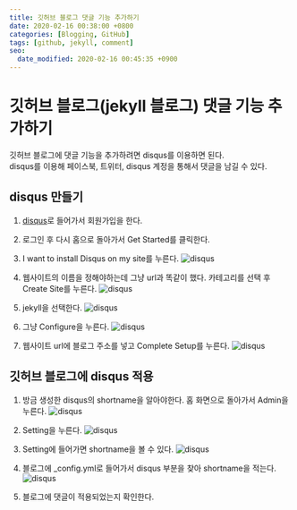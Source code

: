 ```yaml
---
title: 깃허브 블로그 댓글 기능 추가하기
date: 2020-02-16 00:38:00 +0800
categories: [Blogging, GitHub]
tags: [github, jekyll, comment]
seo:
  date_modified: 2020-02-16 00:45:35 +0900
---
```


# 깃허브 블로그(jekyll 블로그) 댓글 기능 추가하기  
깃허브 블로그에 댓글 기능을 추가하려면 disqus를 이용하면 된다.  
disqus를 이용해 페이스북, 트위터, disqus 계정을 통해서 댓글을 남길 수 있다.


## disqus 만들기
1. [disqus](https://disqus.com/)로 들어가서 회원가입을 한다.  


2. 로그인 후 다시 홈으로 돌아가서 Get Started를 클릭한다.   
   

3. I want to install Disqus on my site를 누른다.  ![disqus](/assets/img/postImg/d1.JPG )  


4. 웹사이트의 이름을 정해야하는데 그냥 url과 똑같이 했다.  카테고리를 선택 후 Create Site를 누른다.  ![disqus](/assets/img/postImg/d2.JPG )  


5. jekyll을 선택한다.  ![disqus](/assets/img/postImg/d4.JPG )  


6. 그냥 Configure을 누른다.  ![disqus](/assets/img/postImg/d5.JPG )  


7. 웹사이트 url에 블로그 주소를 넣고 Complete Setup를 누른다.  ![disqus](/assets/img/postImg/d6.JPG )  



  
  
  
## 깃허브 블로그에 disqus 적용
1. 방금 생성한 disqus의 shortname을 알아야한다. 홈 화면으로 돌아가서 Admin을 누른다.  ![disqus](/assets/img/postImg/d7.JPG )  


2. Setting을 누른다.  ![disqus](/assets/img/postImg/d8.JPG )  


3. Setting에 들어가면 shortname을 볼 수 있다.  ![disqus](/assets/img/postImg/d9.JPG )  


4. 블로그에 _config.yml로 들어가서 disqus 부분을 찾아 shortname을 적는다.  ![disqus](/assets/img/postImg/d10.JPG )


5. 블로그에 댓글이 적용되었는지 확인한다.  
